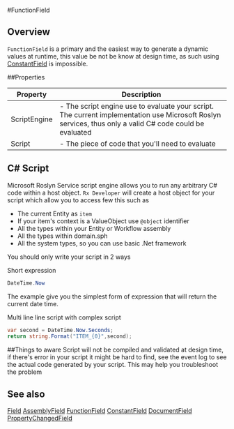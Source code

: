 #FunctionField
## Overview
`FunctionField` is a primary and the easiest way to generate a dynamic values at runtime, this value be not be know at design time, as such using [ConstantField](ConstantField.htm) is impossible.


##Properties
<table class="table table-condensed table-bordered">
    <thead>
<tr>
<th>Property</th>
<th>Description</th>
</tr>
</thead>
<tbody>
<tr><td>ScriptEngine</td><td> - The script engine use to evaluate your script. The current implementation use Microsoft Roslyn services, thus only a valid C# code could be evaluated</td></tr>
<tr><td>Script</td><td> - The piece of code that you'll need to evaluate</td></tr>
</tbody></table>


## C# Script
Microsoft Roslyn Service script engine allows you to run any arbitrary C# code within a host object. `Rx Developer` will create a host object for your script which allow you to access few this such as

* The current Entity as `item`
* If your item's context is a ValueObject use `@object` identifier
* All the types within your Entity or Workflow assembly
* All the types within domain.sph
* All the system types, so you can use basic .Net framework

You should only write your script in 2 ways

Short expression
```csharp
DateTime.Now
```
The example give you the simplest form of expression that will return the current date time.

Multi line line script with complex script
```csharp
var second = DateTime.Now.Seconds;
return string.Format("ITEM_{0}",second);
```


##Things to aware
Script will not be compiled and validated at design time, if there's error in your script it might be hard to find, see the event log to see the actual code generated by your script. This may help you troubleshoot the problem



## See also

[Field](Field.html)
[AssemblyField](AssemblyField.html)
[FunctionField](FunctionField.html)
[ConstantField](ConstantField.html)
[DocumentField](DocumentField.html)
[PropertyChangedField](PropertyChangedField.html)